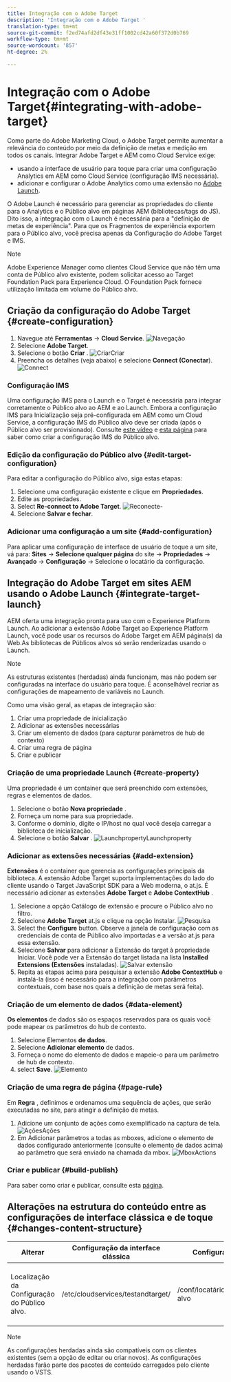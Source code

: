 ```yaml
---
title: Integração com o Adobe Target
description: 'Integração com o Adobe Target '
translation-type: tm+mt
source-git-commit: f2ed74afd2df43e31ff1002cd42a60f372d0b769
workflow-type: tm+mt
source-wordcount: '857'
ht-degree: 2%

---
```



# Integração com o Adobe Target{#integrating-with-adobe-target}

Como parte do Adobe Marketing Cloud, o Adobe Target permite aumentar a relevância do conteúdo por meio da definição de metas e medição em todos os canais. Integrar Adobe Target e AEM como Cloud Service exige:

* usando a interface de usuário para toque para criar uma configuração Analytics em AEM como Cloud Service (configuração IMS necessária).
* adicionar e configurar o Adobe Analytics como uma extensão no [Adobe Launch](https://docs.adobe.com/content/help/en/launch/using/intro/get-started/quick-start.html).

O Adobe Launch é necessário para gerenciar as propriedades do cliente para o Analytics e o Público alvo em páginas AEM (bibliotecas/tags do JS). Dito isso, a integração com o Launch é necessária para a &quot;definição de metas de experiência&quot;. Para que os Fragmentos de experiência exportem para o Público alvo, você precisa apenas da Configuração do Adobe Target e IMS.

>[!NOTE]
>
>Adobe Experience Manager como clientes Cloud Service que não têm uma conta de Público alvo existente, podem solicitar acesso ao Target Foundation Pack para Experience Cloud. O Foundation Pack fornece utilização limitada em volume do Público alvo.

## Criação da configuração do Adobe Target {#create-configuration}

1. Navegue até **Ferramentas** → **Cloud Service**.
   ![](assets/cloudservice1.png "Navegação")
2. Selecione **Adobe Target**.
3. Selecione o botão **Criar** .
   ![](assets/tenant1.png "CriarCriar")
4. Preencha os detalhes (veja abaixo) e selecione **Connect (Conectar**).
   ![](assets/open_screen1.png "Connect")

### Configuração IMS

Uma configuração IMS para o Launch e o Target é necessária para integrar corretamente o Público alvo ao AEM e ao Launch. Embora a configuração IMS para Inicialização seja pré-configurada em AEM como um Cloud Service, a configuração IMS do Público alvo deve ser criada (após o Público alvo ser provisionado). Consulte [este vídeo](https://helpx.adobe.com/experience-manager/kt/sites/using/aem-sites-target-standard-technical-video-understand.html) e [esta página](https://docs.adobe.com/content/help/en/experience-manager-65/administering/integration/integration-ims-adobe-io.html) para saber como criar a configuração IMS do Público alvo.

### Edição da configuração do Público alvo {#edit-target-configuration}

Para editar a configuração do Público alvo, siga estas etapas:

1. Selecione uma configuração existente e clique em **Propriedades**.
2. Edite as propriedades.
3. Select **Re-connect to Adobe Target**.
   ![Reconecte-](assets/edit_config_page1.png "se")
4. Selecione **Salvar e fechar**.

### Adicionar uma configuração a um site {#add-configuration}

Para aplicar uma configuração de interface de usuário de toque a um site, vá para: **Sites** → **Selecione qualquer página** do site → **Propriedades** → **Avançado** → **Configuração** → Selecione o locatário da configuração.

## Integração do Adobe Target em sites AEM usando o Adobe Launch {#integrate-target-launch}

AEM oferta uma integração pronta para uso com o Experience Platform Launch. Ao adicionar a extensão Adobe Target ao Experience Platform Launch, você pode usar os recursos do Adobe Target em AEM página(s) da Web.As bibliotecas de Públicos alvos só serão renderizadas usando o Launch.

>[!NOTE]
>
>As estruturas existentes (herdadas) ainda funcionam, mas não podem ser configuradas na interface do usuário para toque. É aconselhável recriar as configurações de mapeamento de variáveis no Launch.

Como uma visão geral, as etapas de integração são:

1. Criar uma propriedade de inicialização
2. Adicionar as extensões necessárias
3. Criar um elemento de dados (para capturar parâmetros de hub de contexto)
4. Criar uma regra de página
5. Criar e publicar

### Criação de uma propriedade Launch {#create-property}

Uma propriedade é um container que será preenchido com extensões, regras e elementos de dados.

1. Selecione o botão **Nova propriedade** .
2. Forneça um nome para sua propriedade.
3. Conforme o domínio, digite o IP/host no qual você deseja carregar a biblioteca de inicialização.
4. Selecione o botão **Salvar** .
   ![](assets/properties_newproperty1.png "LaunchpropertyLaunchproperty")

### Adicionar as extensões necessárias {#add-extension}

**Extensões** é o container que gerencia as configurações principais da biblioteca. A extensão Adobe Target suporta implementações do lado do cliente usando o Target JavaScript SDK para a Web moderna, o at.js. É necessário adicionar as extensões **Adobe Target** e **Adobe ContextHub** .

1. Selecione a opção Catálogo de extensão e procure o Público alvo no filtro.
2. Selecione **Adobe Target** at.js e clique na opção Instalar.
   ![Pesquisa](assets/search_ext1.png "do Público alvo SearchTarget")
3. Select the **Configure** button. Observe a janela de configuração com as credenciais de conta de Público alvo importadas e a versão at.js para essa extensão.
4. Selecione **Salvar** para adicionar a Extensão do target à propriedade Iniciar. Você pode ver a Extensão do target listada na lista **Installed Extensions (Extensões** instaladas).
   ![Salvar extensão](assets/configure_extension1.png "ExtensionSave")
5. Repita as etapas acima para pesquisar a extensão **Adobe ContextHub** e instalá-la (isso é necessário para a integração com parâmetros contextuais, com base nos quais a definição de metas será feita).

### Criação de um elemento de dados {#data-element}

**Os elementos** de dados são os espaços reservados para os quais você pode mapear os parâmetros do hub de contexto.

1. Selecione Elementos **de dados**.
2. Selecione **Adicionar elemento** de dados.
3. Forneça o nome do elemento de dados e mapeie-o para um parâmetro de hub de contexto.
4. select **Save**.
   ![Elemento](assets/data_elem1.png "de dados")

### Criação de uma regra de página {#page-rule}

Em **Regra** , definimos e ordenamos uma sequência de ações, que serão executadas no site, para atingir a definição de metas.

1. Adicione um conjunto de ações como exemplificado na captura de tela.
   ![](assets/rules1.png "AçõesAções")
2. Em Adicionar parâmetros a todas as mboxes, adicione o elemento de dados configurado anteriormente (consulte o elemento de dados acima) ao parâmetro que será enviado na chamada da mbox.
   ![](assets/map_data1.png "MboxActions")

### Criar e publicar {#build-publish}

Para saber como criar e publicar, consulte esta [página](https://docs.adobe.com/content/help/en/experience-manager-learn/aem-target-tutorial/aem-target-implementation/using-launch-adobe-io.html).

## Alterações na estrutura do conteúdo entre as configurações de interface clássica e de toque {#changes-content-structure}

| **Alterar** | **Configuração da interface clássica** | **Configuração da interface de toque** | **Consequências** |
|---|---|---|---|
| Localização da Configuração do Público alvo. | /etc/cloudservices/testandtarget/ | /conf/locatário/settings/cloudservices/público alvo | Anteriormente, várias configurações estavam presentes em /etc/cloudservices/testandtarget, mas agora uma única configuração estará presente sob um locatário. |

>[!NOTE]
>
>As configurações herdadas ainda são compatíveis com os clientes existentes (sem a opção de editar ou criar novos). As configurações herdadas farão parte dos pacotes de conteúdo carregados pelo cliente usando o VSTS.
